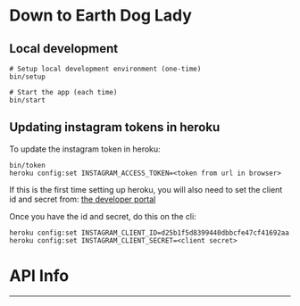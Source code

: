 # Down to Earth Dog Lady

## Local development

```
# Setup local development environment (one-time)
bin/setup

# Start the app (each time)
bin/start

```

## Updating instagram tokens in heroku

To update the instagram token in heroku:
```
bin/token
heroku config:set INSTAGRAM_ACCESS_TOKEN=<token from url in browser>
```

If this is the first time setting up heroku, you will also need to set the client id and secret from: [the developer portal](https://www.instagram.com/developer/clients/d25b1f5d8399440dbbcfe47cf41692aa/edit/)

Once you have the id and secret, do this on the cli:
```
heroku config:set INSTAGRAM_CLIENT_ID=d25b1f5d8399440dbbcfe47cf41692aa
heroku config:set INSTAGRAM_CLIENT_SECRET=<client secret>
```

# API Info
---------------------------------




